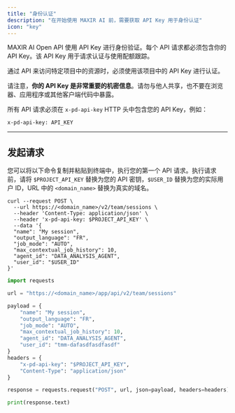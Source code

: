```yaml
---
title: "身份认证"
description: "在开始使用 MAXIR AI 前，需要获取 API Key 用于身份认证"
icon: "key"
---
```



MAXIR AI Open API 使用 API Key 进行身份验证。每个 API 请求都必须包含你的 API Key。该 API Key 用于请求认证与使用配额跟踪。

<Tip>
通过 API 来访问特定项目中的资源时，必须使用该项目中的 API Key 进行认证。
</Tip>

请注意，**你的 API Key 是非常重要的机密信息**。请勿与他人共享，也不要在浏览器、应用程序或其他客户端代码中暴露。

所有 API 请求必须在 `x-pd-api-key` HTTP 头中包含您的 API Key，例如：

```shell
x-pd-api-key: API_KEY
```

---

## 发起请求

您可以将以下命令复制并粘贴到终端中，执行您的第一个 API 请求。执行请求前，请将 `$PROJECT_API_KEY` 替换为您的 API 密钥，`$USER_ID` 替换为您的实际用户 ID，URL 中的 `<domain_name>` 替换为真实的域名。

<CodeGroup>

```curl cURL
curl --request POST \
  --url https://<domain_name>/v2/team/sessions \
  --header 'Content-Type: application/json' \
  --header 'x-pd-api-key: $PROJECT_API_KEY' \
  --data '{
  "name": "My session",
  "output_language": "FR",
  "job_mode": "AUTO",
  "max_contextual_job_history": 10,
  "agent_id": "DATA_ANALYSIS_AGENT",
  "user_id": "$USER_ID"
}'
```

```python Python
import requests

url = "https://<domain_name>/app/api/v2/team/sessions"

payload = {
    "name": "My session",
    "output_language": "FR",
    "job_mode": "AUTO",
    "max_contextual_job_history": 10,
    "agent_id": "DATA_ANALYSIS_AGENT",
    "user_id": "tmm-dafasdfasdfasdf"
}
headers = {
    "x-pd-api-key": "$PROJECT_API_KEY",
    "Content-Type": "application/json"
}

response = requests.request("POST", url, json=payload, headers=headers)

print(response.text)
```

</CodeGroup>

